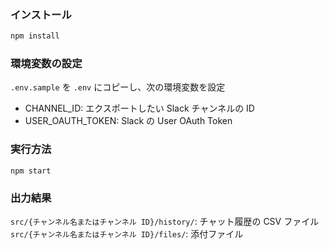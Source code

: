 ### インストール

```bash
npm install
```

### 環境変数の設定

`.env.sample` を `.env` にコピーし、次の環境変数を設定

- CHANNEL_ID: エクスポートしたい Slack チャンネルの ID
- USER_OAUTH_TOKEN: Slack の User OAuth Token

### 実行方法

```
npm start
```

### 出力結果

`src/{チャンネル名またはチャンネル ID}/history/`: チャット履歴の CSV ファイル
`src/{チャンネル名またはチャンネル ID}/files/`: 添付ファイル
